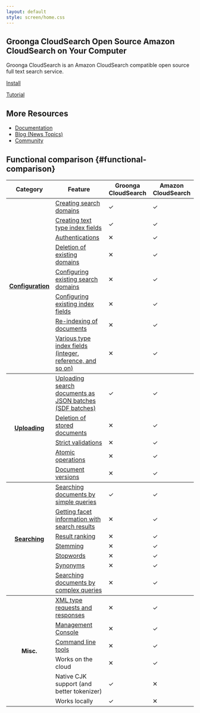 ```yaml
---
layout: default
style: screen/home.css
---
```


<section id="cover">
  <h1><span class="main-title">Groonga CloudSearch</span>
      <span class="sub-title">Open Source Amazon CloudSearch on Your Computer</span></h1>

  <p id="description">Groonga CloudSearch is an Amazon CloudSearch
     compatible open source full text search service.</p>

  <div id="featured">
    <p id="install"><a href="docs/install/">Install</a></p>
    <p id="tutorial"><a href="docs/tutorial/">Tutorial</a></p>
  </div>
</section>


<section id="more-resources">
  <h2>More Resources</h2>
  <ul>
    <li><a href="/docs/">Documentation</a></li>
    <li><a href="/blog/">Blog (News Topics)</a></li>
    <li><a href="/community/">Community</a></li>
  </ul>
</section>


## Functional comparison {#functional-comparison}

<table id="functional-comparison-table">
  <thead>
  <tr>
    <th>Category</th>
    <th>Feature</th>
    <th>Groonga CloudSearch</th>
    <th>Amazon CloudSearch</th>
  </tr>
  </thead>

  <tbody id="functional-comparison-configuration">
  <tr>
    <th rowspan="9"><a href="http://docs.amazonwebservices.com/cloudsearch/latest/developerguide/ConfigAPI.html">Configuration</a></th>
    <td><a href="http://docs.amazonwebservices.com/cloudsearch/latest/developerguide/creatingdomains.html">Creating search domains</a></td>
    <td class="functional-ok">&#x2713;</td><td class="functional-ok">&#x2713;</td>
  </tr>
  <tr>
    <td><a href="http://docs.amazonwebservices.com/cloudsearch/latest/developerguide/configureindexfields.html">Creating text type index fields</a></td>
    <td class="functional-ok">&#x2713;</td><td class="functional-ok">&#x2713;</td>
  </tr>
  <tr>
    <td><a href="http://docs.amazonwebservices.com/cloudsearch/latest/developerguide/requestauth.html">Authentications</a></td>
    <td class="functional-ng">&#x2715;</td><td class="functional-ok">&#x2713;</td>
  </tr>
  <tr>
    <td><a href="http://docs.amazonwebservices.com/cloudsearch/latest/developerguide/deletedomain.html">Deletion of existing domains</a></td>
    <td class="functional-ng">&#x2715;</td><td class="functional-ok">&#x2713;</td>
  </tr>
  <tr>
    <td><a href="http://docs.amazonwebservices.com/cloudsearch/latest/developerguide/configureaccess.html">Configuring existing search domains</a></td>
    <td class="functional-ng">&#x2715;</td><td class="functional-ok">&#x2713;</td>
  </tr>
  <tr>
    <td><a href="http://docs.amazonwebservices.com/cloudsearch/latest/developerguide/configureindexfields.html">Configuring existing index fields</a></td>
    <td class="functional-ng">&#x2715;</td><td class="functional-ok">&#x2713;</td>
  </tr>
  <tr>
    <td><a href="http://docs.amazonwebservices.com/cloudsearch/latest/developerguide/indexing.html">Re-indexing of documents</a></td>
    <td class="functional-ng">&#x2715;</td><td class="functional-ok">&#x2713;</td>
  </tr>
  <tr>
    <td><a href="http://docs.amazonwebservices.com/cloudsearch/latest/developerguide/configureindexfields.html">Various type index fields (integer, reference, and so on)</a></td>
    <td class="functional-ng">&#x2715;</td><td class="functional-ok">&#x2713;</td>
  </tr>
  </tbody>

  <tbody id="functional-comparison-uploading">
  <tr>
    <th rowspan="5"><a href="http://docs.amazonwebservices.com/cloudsearch/latest/developerguide/DocSvcAPI.html">Uploading</a></th>
    <td><a href="http://docs.amazonwebservices.com/cloudsearch/latest/developerguide/senddata.html">Uploading search documents as JSON batches (SDF batches)</a></td>
    <td class="functional-ok">&#x2713;</td><td class="functional-ok">&#x2713;</td>
  </tr>
  <tr>
    <td><a href="http://docs.amazonwebservices.com/cloudsearch/latest/developerguide/deldocs.html">Deletion of stored documents</a></td>
    <td class="functional-ng">&#x2715;</td><td class="functional-ok">&#x2713;</td>
  </tr>
  <tr>
    <td><a href="http://docs.amazonwebservices.com/cloudsearch/latest/developerguide/Limits.html">Strict validations</a></td>
    <td class="functional-ng">&#x2715;</td><td class="functional-ok">&#x2713;</td>
  </tr>
  <tr>
    <td><a href="http://docs.amazonwebservices.com/cloudsearch/latest/developerguide/creatingsdf.html">Atomic operations</a></td>
    <td class="functional-ng">&#x2715;</td><td class="functional-ok">&#x2713;</td>
  </tr>
  <tr>
    <td><a href="http://docs.amazonwebservices.com/cloudsearch/latest/developerguide/versioning.html">Document versions</a></td>
    <td class="functional-ng">&#x2715;</td><td class="functional-ok">&#x2713;</td>
  </tr>
  </tbody>

  <tbody id="functional-comparison-searching">
  <tr>
    <th rowspan="7"><a href="http://docs.amazonwebservices.com/cloudsearch/latest/developerguide/SearchAPI.html">Searching</a></th>
    <td><a href="http://docs.amazonwebservices.com/cloudsearch/latest/developerguide/simplesearches.html">Searching documents by simple queries</a></td>
    <td class="functional-ok">&#x2713;</td><td class="functional-ok">&#x2713;</td>
  </tr>
  <tr>
    <td><a href="http://docs.amazonwebservices.com/cloudsearch/latest/developerguide/faceting.html">Getting facet information with search results</a></td>
    <td class="functional-ng">&#x2715;</td><td class="functional-ok">&#x2713;</td>
  </tr>
  <tr>
    <td><a href="http://docs.amazonwebservices.com/cloudsearch/latest/developerguide/tuneranking.html">Result ranking</a></td>
    <td class="functional-ng">&#x2715;</td><td class="functional-ok">&#x2713;</td>
  </tr>
  <tr>
    <td><a href="http://docs.amazonwebservices.com/cloudsearch/latest/developerguide/stemmingopts.html">Stemming</a></td>
    <td class="functional-ng">&#x2715;</td><td class="functional-ok">&#x2713;</td>
  </tr>
  <tr>
    <td><a href="http://docs.amazonwebservices.com/cloudsearch/latest/developerguide/stoppingopts.html">Stopwords</a></td>
    <td class="functional-ng">&#x2715;</td><td class="functional-ok">&#x2713;</td>
  </tr>
  <tr>
    <td><a href="http://docs.amazonwebservices.com/cloudsearch/latest/developerguide/synonymopts.html">Synonyms</a></td>
    <td class="functional-ng">&#x2715;</td><td class="functional-ok">&#x2713;</td>
  </tr>
  <tr>
    <td><a href="http://docs.amazonwebservices.com/cloudsearch/latest/developerguide/searching.html">Searching documents by complex queries</a></td>
    <td class="functional-ng">&#x2715;</td><td class="functional-ok">&#x2713;</td>
  </tr>
  </tbody>

  <tbody id="functional-comparison-misc">
  <tr>
    <th rowspan="6">Misc.</th>
    <td><a href="http://docs.amazonwebservices.com/cloudsearch/latest/developerguide/DocumentsBatch.XML.html">XML type requests and responses</a></td>
    <td class="functional-ng">&#x2715;</td><td class="functional-ok">&#x2713;</td>
  </tr>
  <tr>
    <td><a href="https://console.aws.amazon.com/cloudsearch/home/">Management Console</a></td>
    <td class="functional-ng">&#x2715;</td><td class="functional-ok">&#x2713;</td>
  </tr>
  <tr>
    <td><a href="http://docs.amazonwebservices.com/cloudsearch/latest/developerguide/SvcCLT.html">Command line tools</a></td>
    <td class="functional-ng">&#x2715;</td><td class="functional-ok">&#x2713;</td>
  </tr>
  <tr>
    <td>Works on the cloud</td>
    <td class="functional-ng">&#x2715;</td><td class="functional-ok">&#x2713;</td>
  </tr>
  <tr>
    <td>Native CJK support (and better tokenizer)</td>
    <td class="functional-ok">&#x2713;</td><td class="functional-ng">&#x2715;</td>
  </tr>
  <tr>
    <td>Works locally</td>
    <td class="functional-ok">&#x2713;</td><td class="functional-ng">&#x2715;</td>
  </tr>
  </tbody>
</table>
